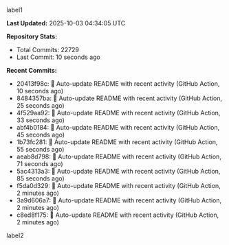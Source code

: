 
label1 
<!-- ACTIVITY_START -->
**Last Updated:** 2025-10-03 04:34:05 UTC

**Repository Stats:**
- Total Commits: 22729
- Last Commit: 10 seconds ago

**Recent Commits:**
- 20413f98c: 🤖 Auto-update README with recent activity (GitHub Action, 10 seconds ago)
- 8484357ba: 🤖 Auto-update README with recent activity (GitHub Action, 25 seconds ago)
- 4f529aa92: 🤖 Auto-update README with recent activity (GitHub Action, 33 seconds ago)
- abf4b0184: 🤖 Auto-update README with recent activity (GitHub Action, 45 seconds ago)
- 1b73fc281: 🤖 Auto-update README with recent activity (GitHub Action, 55 seconds ago)
- aeab8d798: 🤖 Auto-update README with recent activity (GitHub Action, 71 seconds ago)
- 5ac4313a3: 🤖 Auto-update README with recent activity (GitHub Action, 85 seconds ago)
- f5da0d329: 🤖 Auto-update README with recent activity (GitHub Action, 2 minutes ago)
- 3a9d606a7: 🤖 Auto-update README with recent activity (GitHub Action, 2 minutes ago)
- c8ed8f175: 🤖 Auto-update README with recent activity (GitHub Action, 2 minutes ago)
<!-- ACTIVITY_END -->

label2
